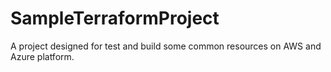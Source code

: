 # SampleTerraformProject

A project designed for test and build some common resources on AWS and Azure platform.
